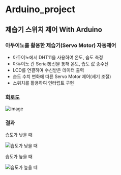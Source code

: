 # Arduino_project

## 제습기 스위치 제어 With Arduino

### 아두이노를 활용한 제습기(Servo Motor) 자동제어
- 아두이노에서 DHT11을 사용하여 온도, 습도 측정
- 아두이노 간 Serial통신을 통해 온도, 습도 값 송수신
- LCD를 연결하여 수신받은 데이터 출력
- 습도 수치 변화에 따른 Servo Motor 제어(세기 조절)
- 스위치를 활용하여 인터럽트 구현

### 회로도
 ![image](https://user-images.githubusercontent.com/126065290/236662837-6f4eb3db-6bc2-48e4-a7f7-980b68d76e9a.png)

### 결과

습도가 낮을 때

![습도가 낮을 때](https://github.com/seunghwankk/Arduino_project/assets/126065290/948c4fd6-ef37-4b8c-a4a1-b02c203a9e80)


습도가 높을 때

![습도가 높을 떼](https://github.com/seunghwankk/Arduino_project/assets/126065290/ac11511f-a390-4596-b836-d1f86a381f00)

